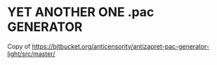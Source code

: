 # YET ANOTHER ONE .pac GENERATOR

Copy of https://bitbucket.org/anticensority/antizapret-pac-generator-light/src/master/  

